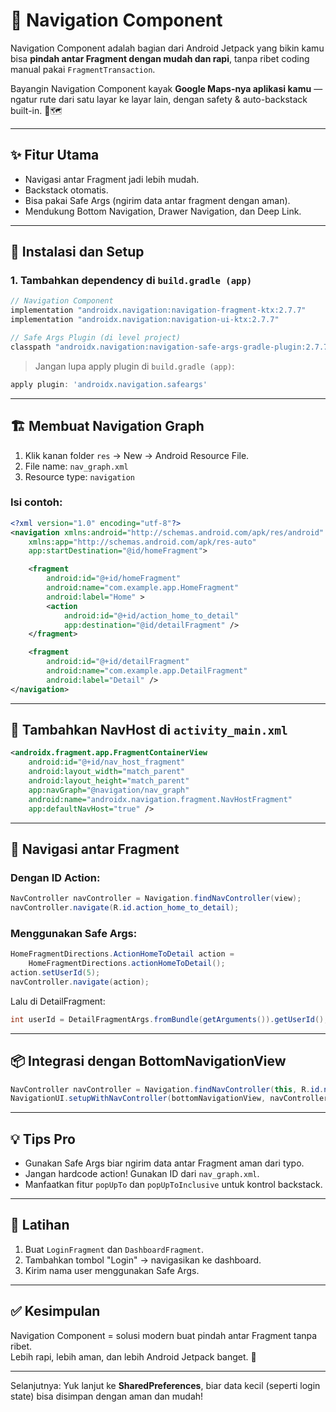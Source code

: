 # 🧭 Navigation Component

Navigation Component adalah bagian dari Android Jetpack yang bikin kamu bisa **pindah antar Fragment dengan mudah dan rapi**, tanpa ribet coding manual pakai `FragmentTransaction`.

Bayangin Navigation Component kayak **Google Maps-nya aplikasi kamu** — ngatur rute dari satu layar ke layar lain, dengan safety & auto-backstack built-in. 🚗🗺️

---

## ✨ Fitur Utama

- Navigasi antar Fragment jadi lebih mudah.
- Backstack otomatis.
- Bisa pakai Safe Args (ngirim data antar fragment dengan aman).
- Mendukung Bottom Navigation, Drawer Navigation, dan Deep Link.

---

## 🧰 Instalasi dan Setup

### 1. Tambahkan dependency di `build.gradle (app)`

```gradle
// Navigation Component
implementation "androidx.navigation:navigation-fragment-ktx:2.7.7"
implementation "androidx.navigation:navigation-ui-ktx:2.7.7"

// Safe Args Plugin (di level project)
classpath "androidx.navigation:navigation-safe-args-gradle-plugin:2.7.7"
```

> Jangan lupa apply plugin di `build.gradle (app)`:
```gradle
apply plugin: 'androidx.navigation.safeargs'
```

---

## 🏗️ Membuat Navigation Graph

1. Klik kanan folder `res` → New → Android Resource File.
2. File name: `nav_graph.xml`
3. Resource type: `navigation`

### Isi contoh:
```xml
<?xml version="1.0" encoding="utf-8"?>
<navigation xmlns:android="http://schemas.android.com/apk/res/android"
    xmlns:app="http://schemas.android.com/apk/res-auto"
    app:startDestination="@id/homeFragment">

    <fragment
        android:id="@+id/homeFragment"
        android:name="com.example.app.HomeFragment"
        android:label="Home" >
        <action
            android:id="@+id/action_home_to_detail"
            app:destination="@id/detailFragment" />
    </fragment>

    <fragment
        android:id="@+id/detailFragment"
        android:name="com.example.app.DetailFragment"
        android:label="Detail" />
</navigation>
```

---

## 🧩 Tambahkan NavHost di `activity_main.xml`

```xml
<androidx.fragment.app.FragmentContainerView
    android:id="@+id/nav_host_fragment"
    android:layout_width="match_parent"
    android:layout_height="match_parent"
    app:navGraph="@navigation/nav_graph"
    android:name="androidx.navigation.fragment.NavHostFragment"
    app:defaultNavHost="true" />
```

---

## 🔀 Navigasi antar Fragment

### Dengan ID Action:
```java
NavController navController = Navigation.findNavController(view);
navController.navigate(R.id.action_home_to_detail);
```

### Menggunakan Safe Args:
```java
HomeFragmentDirections.ActionHomeToDetail action =
    HomeFragmentDirections.actionHomeToDetail();
action.setUserId(5);
navController.navigate(action);
```

Lalu di DetailFragment:
```java
int userId = DetailFragmentArgs.fromBundle(getArguments()).getUserId();
```

---

## 📦 Integrasi dengan BottomNavigationView

```java
NavController navController = Navigation.findNavController(this, R.id.nav_host_fragment);
NavigationUI.setupWithNavController(bottomNavigationView, navController);
```

---

## 💡 Tips Pro

- Gunakan Safe Args biar ngirim data antar Fragment aman dari typo.
- Jangan hardcode action! Gunakan ID dari `nav_graph.xml`.
- Manfaatkan fitur `popUpTo` dan `popUpToInclusive` untuk kontrol backstack.

---

## 🧪 Latihan

1. Buat `LoginFragment` dan `DashboardFragment`.
2. Tambahkan tombol "Login" → navigasikan ke dashboard.
3. Kirim nama user menggunakan Safe Args.

---

## ✅ Kesimpulan

Navigation Component = solusi modern buat pindah antar Fragment tanpa ribet.  
Lebih rapi, lebih aman, dan lebih Android Jetpack banget. 🚀

---

Selanjutnya: Yuk lanjut ke **SharedPreferences**, biar data kecil (seperti login state) bisa disimpan dengan aman dan mudah!

